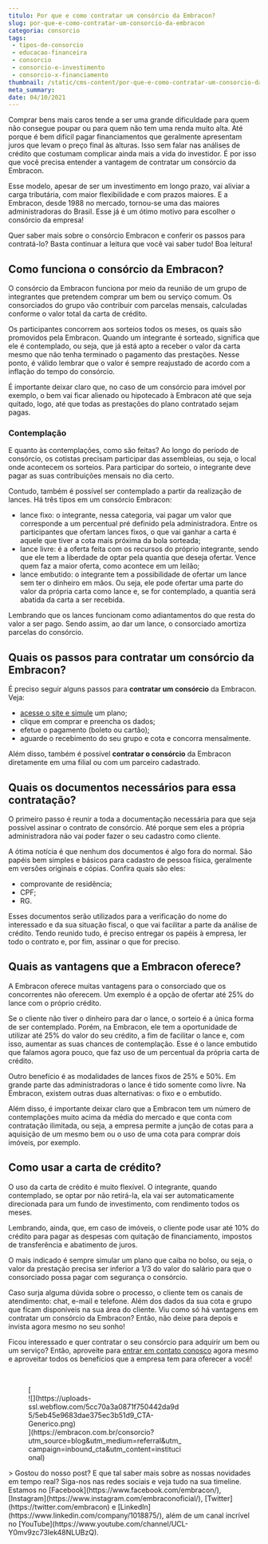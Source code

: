 ```yaml
---
titulo: Por que e como contratar um consórcio da Embracon?
slug: por-que-e-como-contratar-um-consorcio-da-embracon
categoria: consorcio
tags:
 - tipos-de-consorcio
 - educacao-financeira
 - consorcio
 - consorcio-e-investimento
 - consorcio-x-financiamento
thumbnail: /static/cms-content/por-que-e-como-contratar-um-consorcio-da-embracon.jpeg
meta_summary: 
date: 04/10/2021
---
```

Comprar bens mais caros tende a ser uma grande dificuldade para quem não consegue poupar ou para quem não tem uma renda muito alta. Até porque é bem difícil pagar financiamentos que geralmente apresentam juros que levam o preço final às alturas. Isso sem falar nas análises de crédito que costumam complicar ainda mais a vida do investidor. É por isso que você precisa entender a vantagem de contratar um consórcio da Embracon.

Esse modelo, apesar de ser um investimento em longo prazo, vai aliviar a carga tributária, com maior flexibilidade e com prazos maiores. E a Embracon, desde 1988 no mercado, tornou-se uma das maiores administradoras do Brasil. Esse já é um ótimo motivo para escolher o consórcio da empresa!

Quer saber mais sobre o consórcio Embracon e conferir os passos para contratá-lo? Basta continuar a leitura que você vai saber tudo! Boa leitura!

Como funciona o consórcio da Embracon?
--------------------------------------

O consórcio da Embracon funciona por meio da reunião de um grupo de integrantes que pretendem comprar um bem ou serviço comum. Os consorciados do grupo vão contribuir com parcelas mensais, calculadas conforme o valor total da carta de crédito.

Os participantes concorrem aos sorteios todos os meses, os quais são promovidos pela Embracon. Quando um integrante é sorteado, significa que ele é contemplado, ou seja, que já está apto a receber o valor da carta mesmo que não tenha terminado o pagamento das prestações. Nesse ponto, é válido lembrar que o valor é sempre reajustado de acordo com a inflação do tempo do consórcio.

É importante deixar claro que, no caso de um consórcio para imóvel por exemplo, o bem vai ficar alienado ou hipotecado à Embracon até que seja quitado, logo, até que todas as prestações do plano contratado sejam pagas.

### Contemplação

E quanto às contemplações, como são feitas? Ao longo do período de consórcio, os cotistas precisam participar das assembleias, ou seja, o local onde acontecem os sorteios. Para participar do sorteio, o integrante deve pagar as suas contribuições mensais no dia certo.

Contudo, também é possível ser contemplado a partir da realização de lances. Há três tipos em um consórcio Embracon:

- lance fixo: o integrante, nessa categoria, vai pagar um valor que corresponde a um percentual pré definido pela administradora. Entre os participantes que ofertam lances fixos, o que vai ganhar a carta é aquele que tiver a cota mais próxima da bola sorteada;
- lance livre: é a oferta feita com os recursos do próprio integrante, sendo que ele tem a liberdade de optar pela quantia que deseja ofertar. Vence quem faz a maior oferta, como acontece em um leilão;
- lance embutido: o integrante tem a possibilidade de ofertar um lance sem ter o dinheiro em mãos. Ou seja, ele pode ofertar uma parte do valor da própria carta como lance e, se for contemplado, a quantia será abatida da carta a ser recebida.

Lembrando que os lances funcionam como adiantamentos do que resta do valor a ser pago. Sendo assim, ao dar um lance, o consorciado amortiza parcelas do consórcio.

Quais os passos para contratar um consórcio da Embracon?
--------------------------------------------------------

É preciso seguir alguns passos para **contratar um consórcio** da Embracon. Veja:

- [acesse o site e simule](https://www.embracon.com.br/consorcio) um plano;
- clique em comprar e preencha os dados;
- efetue o pagamento (boleto ou cartão);
- aguarde o recebimento do seu grupo e cota e concorra mensalmente.

Além disso, também é possível **contratar o consórcio** da Embracon diretamente em uma filial ou com um parceiro cadastrado.

Quais os documentos necessários para essa contratação?
------------------------------------------------------

O primeiro passo é reunir a toda a documentação necessária para que seja possível assinar o contrato de consórcio. Até porque sem eles a própria administradora não vai poder fazer o seu cadastro como cliente.

A ótima notícia é que nenhum dos documentos é algo fora do normal. São papéis bem simples e básicos para cadastro de pessoa física, geralmente em versões originais e cópias. Confira quais são eles:

- comprovante de residência;
- CPF;
- RG.

Esses documentos serão utilizados para a verificação do nome do interessado e da sua situação fiscal, o que vai facilitar a parte da análise de crédito. Tendo reunido tudo, é preciso entregar os papéis à empresa, ler todo o contrato e, por fim, assinar o que for preciso.

Quais as vantagens que a Embracon oferece?
------------------------------------------

A Embracon oferece muitas vantagens para o consorciado que os concorrentes não oferecem. Um exemplo é a opção de ofertar até 25% do lance com o próprio crédito.

Se o cliente não tiver o dinheiro para dar o lance, o sorteio é a única forma de ser contemplado. Porém, na Embracon, ele tem a oportunidade de utilizar até 25% do valor do seu crédito, a fim de facilitar o lance e, com isso, aumentar as suas chances de contemplação. Esse é o lance embutido que falamos agora pouco, que faz uso de um percentual da própria carta de crédito.

Outro benefício é as modalidades de lances fixos de 25% e 50%. Em grande parte das administradoras o lance é tido somente como livre. Na Embracon, existem outras duas alternativas: o fixo e o embutido.

Além disso, é importante deixar claro que a Embracon tem um número de contemplações muito acima da média do mercado e que conta com contratação ilimitada, ou seja, a empresa permite a junção de cotas para a aquisição de um mesmo bem ou o uso de uma cota para comprar dois imóveis, por exemplo.

Como usar a carta de crédito?
-----------------------------

O uso da carta de crédito é muito flexível. O integrante, quando contemplado, se optar por não retirá-la, ela vai ser automaticamente direcionada para um fundo de investimento, com rendimento todos os meses.

Lembrando, ainda, que, em caso de imóveis, o cliente pode usar até 10% do crédito para pagar as despesas com quitação de financiamento, impostos de transferência e abatimento de juros.

O mais indicado é sempre simular um plano que caiba no bolso, ou seja, o valor da prestação precisa ser inferior a 1/3 do valor do salário para que o consorciado possa pagar com segurança o consórcio.

Caso surja alguma dúvida sobre o processo, o cliente tem os canais de atendimento: chat, e-mail e telefone. Além dos dados da sua cota e grupo que ficam disponíveis na sua área do cliente. Viu como só há vantagens em contratar um consórcio da Embracon? Então, não deixe para depois e invista agora mesmo no seu sonho!

Ficou interessado e quer contratar o seu consórcio para adquirir um bem ou um serviço? Então, aproveite para [entrar em contato conosco](https://www.embracon.com.br/) agora mesmo e aproveitar todos os benefícios que a empresa tem para oferecer a você!

‍

<figure class="w-richtext-figure-type-image w-richtext-align-center" style="max-width:310px">[<div>![](https://uploads-ssl.webflow.com/5cc70a3a0871f750442da9d5/5eb45e9683dae375ec3b51d9_CTA-Generico.png)</div>](https://embracon.com.br/consorcio?utm_source=blog&utm_medium=referral&utm_campaign=inbound_cta&utm_content=institucional)</figure>> Gostou do nosso post? E que tal saber mais sobre as nossas novidades em tempo real? Siga-nos nas redes sociais e veja tudo na sua timeline. Estamos no [Facebook](https://www.facebook.com/embracon/), [Instagram](https://www.instagram.com/embraconoficial/), [Twitter](https://twitter.com/embracon) e [LinkedIn](https://www.linkedin.com/company/1018875/), além de um canal incrível no [YouTube](https://www.youtube.com/channel/UCL-Y0mv9zc73Iek48NLUBzQ).
